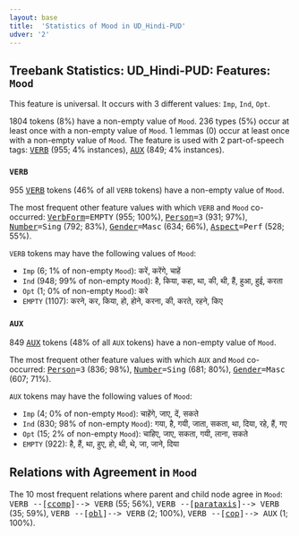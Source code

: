 ```yaml
---
layout: base
title:  'Statistics of Mood in UD_Hindi-PUD'
udver: '2'
---
```


## Treebank Statistics: UD_Hindi-PUD: Features: `Mood`

This feature is universal.
It occurs with 3 different values: `Imp`, `Ind`, `Opt`.

1804 tokens (8%) have a non-empty value of `Mood`.
236 types (5%) occur at least once with a non-empty value of `Mood`.
1 lemmas (0) occur at least once with a non-empty value of `Mood`.
The feature is used with 2 part-of-speech tags: <tt><a href="hi_pud-pos-VERB.html">VERB</a></tt> (955; 4% instances), <tt><a href="hi_pud-pos-AUX.html">AUX</a></tt> (849; 4% instances).

### `VERB`

955 <tt><a href="hi_pud-pos-VERB.html">VERB</a></tt> tokens (46% of all `VERB` tokens) have a non-empty value of `Mood`.

The most frequent other feature values with which `VERB` and `Mood` co-occurred: <tt><a href="hi_pud-feat-VerbForm.html">VerbForm</a></tt><tt>=EMPTY</tt> (955; 100%), <tt><a href="hi_pud-feat-Person.html">Person</a></tt><tt>=3</tt> (931; 97%), <tt><a href="hi_pud-feat-Number.html">Number</a></tt><tt>=Sing</tt> (792; 83%), <tt><a href="hi_pud-feat-Gender.html">Gender</a></tt><tt>=Masc</tt> (634; 66%), <tt><a href="hi_pud-feat-Aspect.html">Aspect</a></tt><tt>=Perf</tt> (528; 55%).

`VERB` tokens may have the following values of `Mood`:

* `Imp` (6; 1% of non-empty `Mood`): करें, करेंगे, चाहें
* `Ind` (948; 99% of non-empty `Mood`): है, किया, कहा, था, की, थी, हैं, हुआ, हुई, करता
* `Opt` (1; 0% of non-empty `Mood`): करे
* `EMPTY` (1107): करने, कर, किया, हो, होने, करना, की, करते, रहने, किए

### `AUX`

849 <tt><a href="hi_pud-pos-AUX.html">AUX</a></tt> tokens (48% of all `AUX` tokens) have a non-empty value of `Mood`.

The most frequent other feature values with which `AUX` and `Mood` co-occurred: <tt><a href="hi_pud-feat-Person.html">Person</a></tt><tt>=3</tt> (836; 98%), <tt><a href="hi_pud-feat-Number.html">Number</a></tt><tt>=Sing</tt> (681; 80%), <tt><a href="hi_pud-feat-Gender.html">Gender</a></tt><tt>=Masc</tt> (607; 71%).

`AUX` tokens may have the following values of `Mood`:

* `Imp` (4; 0% of non-empty `Mood`): चाहेंगे, जाए, दें, सकते
* `Ind` (830; 98% of non-empty `Mood`): गया, है, गयी, जाता, सकता, था, दिया, रहे, हैं, गए
* `Opt` (15; 2% of non-empty `Mood`): चाहिए, जाए, सकता, गयी, लाना, सकते
* `EMPTY` (922): है, हैं, था, हुए, हो, थी, थे, जा, जाने, दिया

## Relations with Agreement in `Mood`

The 10 most frequent relations where parent and child node agree in `Mood`:
<tt>VERB --[<tt><a href="hi_pud-dep-ccomp.html">ccomp</a></tt>]--> VERB</tt> (55; 56%),
<tt>VERB --[<tt><a href="hi_pud-dep-parataxis.html">parataxis</a></tt>]--> VERB</tt> (35; 59%),
<tt>VERB --[<tt><a href="hi_pud-dep-obl.html">obl</a></tt>]--> VERB</tt> (2; 100%),
<tt>VERB --[<tt><a href="hi_pud-dep-cop.html">cop</a></tt>]--> AUX</tt> (1; 100%).

